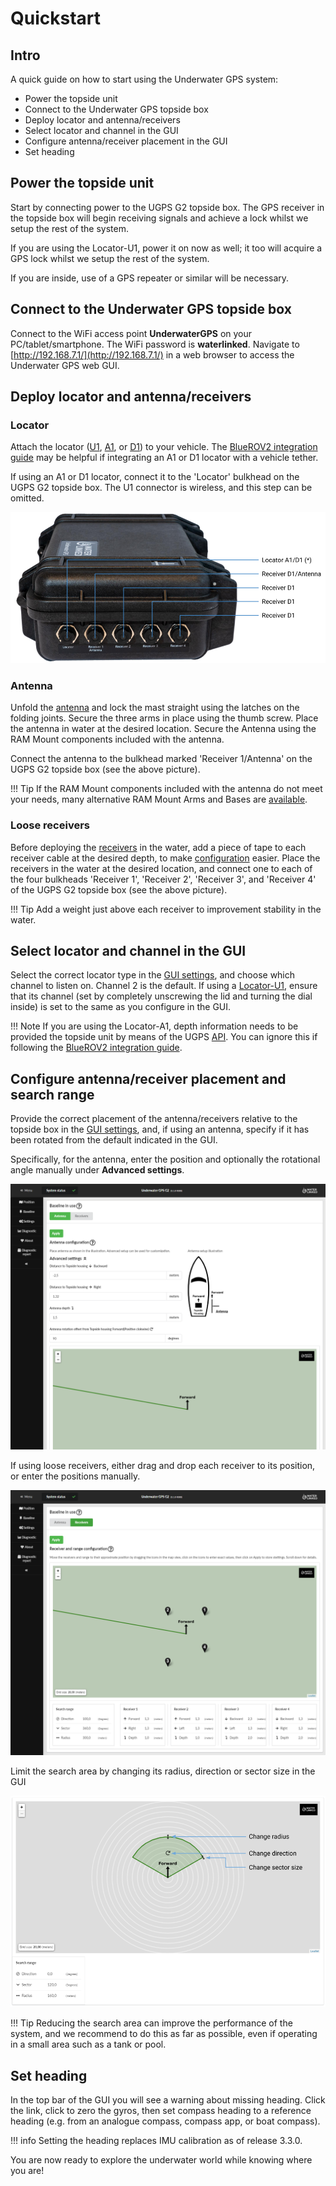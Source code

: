 # Quickstart

## Intro

A quick guide on how to start using the Underwater GPS system:

* Power the topside unit
* Connect to the Underwater GPS topside box
* Deploy locator and antenna/receivers
* Select locator and channel in the GUI
* Configure antenna/receiver placement in the GUI
* Set heading

## Power the topside unit

Start by connecting power to the UGPS G2 topside box. The GPS receiver in the topside box will begin receiving signals and achieve a lock whilst we setup the rest of the system.

If you are using the Locator-U1, power it on now as well; it too will acquire a GPS lock whilst we setup the rest of the system.

If you are inside, use of a GPS repeater or similar will be necessary.

## Connect to the Underwater GPS topside box

Connect to the WiFi access point **UnderwaterGPS** on your PC/tablet/smartphone. The WiFi password is **waterlinked**. Navigate to [http://192.168.7.1/](http://192.168.7.1/) in a web browser to access the Underwater GPS web GUI.

## Deploy locator and antenna/receivers

### Locator

Attach the locator ([U1](../locators/locator-u1), [A1](../locators/locator-a1), or [D1](../locators/locator-d1)) to your vehicle. The [BlueROV2 integration guide](../integration/bluerov-integration) may be helpful if integrating an A1 or D1 locator with a vehicle tether.

If using an A1 or D1 locator, connect it to the 'Locator' bulkhead on the UGPS G2 topside box. The U1 connector is wireless, and this step can be omitted.

![pelicase_connectors](../img/pelicase_g2_connectors.png)

### Antenna

Unfold the [antenna](../../antenna) and lock the mast straight using the latches on the folding joints. Secure the three arms in place using the thumb screw. Place the antenna in water at the desired location. Secure the Antenna using the RAM Mount components included with the antenna.

Connect the antenna to the bulkhead marked 'Receiver 1/Antenna' on the UGPS G2 topside box (see the above picture).

!!! Tip
	If the RAM Mount components included with the antenna do not meet your needs, many alternative RAM Mount Arms and Bases are [available](https://www.rammount.com/shop-all/popular-components/c-size).

### Loose receivers

Before deploying the [receivers](../../receiver-d1) in the water, add a piece of tape to each receiver cable at the desired depth, to make [configuration](#configure-antennareceiver-placement-and-search-range) easier. Place the receivers in the water at the desired location, and connect one to each of the four bulkheads 'Receiver 1', 'Receiver 2', 'Receiver 3', and 'Receiver 4' of the UGPS G2 topside box (see the above picture).

!!! Tip
    Add a weight just above each receiver to improvement stability in the water.

## Select locator and channel in the GUI

Select the correct locator type in the [GUI settings](../gui/settings/), and choose which channel to listen on. Channel 2 is the default. If using a [Locator-U1](../locators/locator-u1/), ensure that its channel (set by completely unscrewing the lid and turning the dial inside) is set to the same as you configure in the GUI.

!!! Note
    If you are using the Locator-A1, depth information needs to be provided the topside unit by means of the UGPS [API](../integration/api). You can ignore this if following the [BlueROV2 integration guide](../integration/bluerov-integration).

## Configure antenna/receiver placement and search range

Provide the correct placement of the antenna/receivers relative to the topside box in the [GUI settings](../gui/settings/), and, if using an antenna, specify if it has been rotated from the default indicated in the GUI.

Specifically, for the antenna, enter the position and optionally the rotational angle manually under **Advanced settings**.

![antenna_configuration_g2](../img/antenna_configuration_g2.png)

If using loose receivers, either drag and drop each receiver to its position, or enter the positions manually.

![receiver_configuration_g2](../img/receiver_configuration_g2.png)

Limit the search area by changing its radius, direction or sector size in the GUI

![search_configuration_g2](../img/search_configuration_g2.png)

!!! Tip
    Reducing the search area can improve the performance of the system, and we recommend to do this as far as possible, even if operating in a small area such as a tank or pool.

## Set heading

In the top bar of the GUI you will see a warning about missing heading. Click the link, click to zero the gyros, then set compass heading to a reference heading (e.g. from an analogue compass, compass app, or boat compass).

!!! info
    Setting the heading replaces IMU calibration as of release 3.3.0.

You are now ready to explore the underwater world while knowing where you are!
